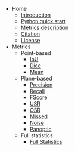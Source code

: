 * Home
  * [Introduction](/?id=introduction)
  * [Python quick start](/?id=python-quick-start)
  * [Metrics description](/?id=metrics-description)
  * [Citation](/?id=citation)
  * [License](/?id=license)
* Metrics
  * Point-based
      * [IoU](metrics/point_based/iou.md)
      * [Dice](metrics/point_based/dice.md)
      * [Mean](metrics/point_based/mean.md)
  * Plane-based
      * [Precision](metrics/instance_based/precision.md)
      * [Recall](metrics/instance_based/recall.md)
      * [FScore](metrics/instance_based/fScore.md)
      * [USR](metrics/instance_based/usr.md)
      * [OSR](metrics/instance_based/osr.md)
      * [Missed](metrics/instance_based/missed.md)
      * [Noise](metrics/instance_based/noise.md)
      * [Panoptic](metrics/instance_based/panoptic.md)
  * Full statistics
      * [Full Statistics](metrics/full_statistics/full_statistics.md)